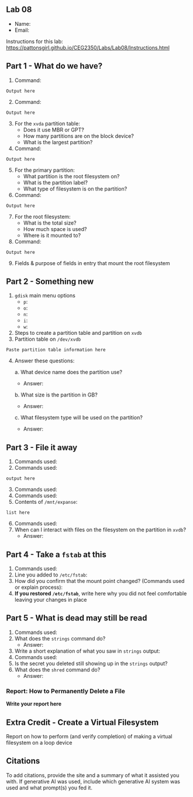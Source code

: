 ## Lab 08

- Name:
- Email:

Instructions for this lab: https://pattonsgirl.github.io/CEG2350/Labs/Lab08/Instructions.html

## Part 1 - What do we have?

1. Command:
```
Output here
```
2. Command:
```
Output here
```
3. For the `xvda` partition table:
    - Does it use MBR or GPT?
    - How many partitions are on the block device?
    - What is the largest partition?
4. Command:
```
Output here
```
5. For the primary partition:
    - What partition is the root filesystem on?
    - What is the partition label?
    - What type of filesystem is on the partition?
6. Command:
```
Output here
```
7. For the root filesystem:
    - What is the total size?
    - How much space is used?
    - Where is it mounted to?
8. Command:
```
Output here
```
9. Fields & purpose of fields in entry that mount the root filesystem


## Part 2 - Something new

1. `gdisk` main menu options
   - `p`:
   - `o`:
   - `n`:
   - `i`:
   - `w`:
2. Steps to create a partition table and partition on `xvdb`
3. Partition table on `/dev/xvdb`
```
Paste partition table information here
```
4. Answer these questions:
   
   a. What device name does the partition use?
      - Answer: 
        
   b. What size is the partition in GB?
      - Answer: 
        
   c. What filesystem type will be used on the partition?
      - Answer: 

## Part 3 - File it away

1. Commands used:
2. Commands used:
```
output here
```
3. Commands used:
4. Commands used:
5. Contents of `/mnt/expanse`:
```
list here
```
6. Commands used:
7. When can I interact with files on the filesystem on the partition in `xvdb`?
   - Answer:
   
## Part 4 - Take a `fstab` at this

1. Commands used:
2. Line you added to `/etc/fstab`:
3. How did you confirm that the mount point changed? (Commands used or explain process):
4. **If you restored `/etc/fstab`**, write here why you did not feel comfortable leaving your changes in place


## Part 5 - What is dead may still be read

1. Commands used:
2. What does the `strings` command do?
   - Answer:
3. Write a short explanation of what you saw in `strings` output:
4. Commands used:
5. Is the secret you deleted still showing up in the `strings` output?
6. What does the `shred` command do?
   - Answer:

### Report: How to Permanently Delete a File

**Write your report here**

## Extra Credit - Create a Virtual Filesystem

Report on how to perform (and verify completion) of making a virtual filesystem on a loop device

## Citations

To add citations, provide the site and a summary of what it assisted you with.  If generative AI was used, include which generative AI system was used and what prompt(s) you fed it.
